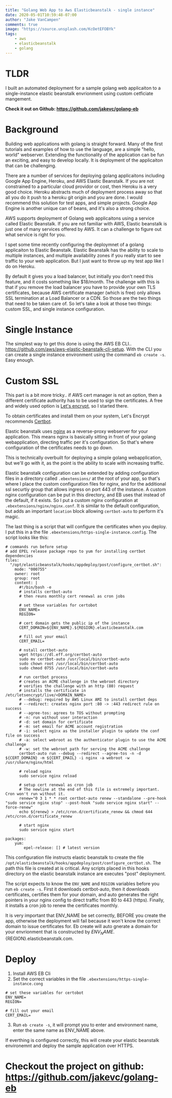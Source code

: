 ```yaml
---
title: "Golang Web App to Aws Elasticbeanstalk - single instance"
date: 2020-05-01T10:59:48-07:00
author: "Jake VanCampen"
comments: true
image: "https://source.unsplash.com/KcOetEFOBYk"
tags:
    - aws
    - elasticbeanstalk
    - golang
---
```


# TLDR

I built an automated deployment for a sample golang web applicaiton to a single-instance elastic beanstalk envrionment using custom cetficiate mangement.

**Check it out on Github: https://github.com/jakevc/golang-eb**

# Background

Building web applications with golang is straight forward. Many of the first tutorials and examples of how to use the language, are a simple "hello, world" webserver. Extending the functionality of the application can be fun an exciting, and easy to develop locally. It is deployment of the applicaiton that can be challenging. 

There are a number of services for deploying golang applicaitons including Google App Engine, Heroku, and AWS Elastic Beanstalk. If you are not constrained to a particular cloud providor or cost, then Heroku is a very good choice. Heroku abstracts much of deployment process away so that all you do it push to a heroku git origin and you are done. I would recommend this solution for test apps, and simple projects. Google App Engine is another unique can of beans, and it's also a strong choice. 

AWS supports deployment of Golang web applicaitons using a service called Elastic Beanstalk. If you are not familiar with AWS, Elastic beanstalk is just one of many services offered by AWS. It can a challenge to figure out what service is right for you. 

I spet some time recently configuring the deploymnet of a golang applicaiton to Elastic Beanstalk. Elastic Beanstalk has the ability to scale to multiple instances, and multiple availability zones if you really start to see traffic to your web application. But I just want to throw up my test app like I do on Heroku. 

By default it gives you a load balancer, but initially you don't need this feature, and it costs something like $18/month. The challenge with this is that if you remove the load balancer you have to provide your own TLS certificates, because AWS certificate manager (which is free) only allows SSL termination at a Load Balancer or a CDN. So those are the two things that need to be taken care of. So let's take a look at those two things: custom SSL, and single instance configuration.

# Single Instance 

The simplest way to get this done is using the AWS EB CLI..  https://github.com/aws/aws-elastic-beanstalk-cli-setup. With the CLI you can create a single instance environment using the command `eb create -s`. Easy enough. 

# Custom SSL

This part is a bit more tricky.. if AWS cert manager is not an option, then a different certificate authority has to be used to sign the certificates. A free and widely used option is [Let's encrypt](https://letsencrypt.org/), so I started there. 

To obtain certificates and install them on your system, Let's Encrypt recommends [Certbot](https://certbot.eff.org/). 

Elastic beanstalk uses [nginx](https://nginx.org/) as a reverse-proxy webserver for your application. This means nginx is basically sitting in front of your golang webapplication, directing traffic per it's configuration. So that's where configuration of the certificates needs to go down. 

This is technically overbuilt for deploying a simple golang webapplication, but we'll go with it, as the point is the ability to scale with increasing traffic. 

Elastic beanstalk configuration can be extended by adding configuration files in a directory called `.ebextensions/` at the root of your app, so that's where I place the custom configuration files for nginx, and for the additional ssl securtiy group that allows ingress on port 443 of the instance. A custom nginx configuration can be put in this directory, and EB uses that instead of the default, if it exists. So I put a custom nginx configuration at `.ebextensions/nginx/nginx.conf`.  It is similar to the default configuration, but adds an important `location` block allowing `certbot-auto` to perform it's magic. 

The last thing is a script that will configure the certificates when you deploy. I put this in a the file `.ebextensions/https-single-instance.config`. The script looks like this: 

```
# commands run before setup
# add EPEL release package repo to yum for installing certbot dependencies
files:
  "/opt/elasticbeanstalk/hooks/appdeploy/post/configure_certbot.sh":
    mode: "000755"
    owner: root
    group: root
    content: |  
      #!/bin/bash -e
      # installs certbot-auto
      # then reuns monthly cert renewal as cron jobs

      # set these variables for certobot
      ENV_NAME=
      REGION=

      # cert domain gets the public ip of the instance
      CERT_DOMAIN=${ENV_NAME}.${REGION}.elasticbeanstalk.com

      # fill out your email
      CERT_EMAIL=
 
      # nstall certbot-auto
      wget https://dl.eff.org/certbot-auto 
      sudo mv certbot-auto /usr/local/bin/certbot-auto
      sudo chown root /usr/local/bin/certbot-auto
      sudo chmod 0755 /usr/local/bin/certbot-auto

      # run certbot process
      # creates an ACME challenge in the webroot directory
      # verifies the challenge with an http (80) request
      # installs the certificate in /etc/letsencrypt/live/<DOMAIN_NAME>
      # --debug: required by AWS Linux AMI to install certbot deps
      # --redirect: creates nginx port :80 -> :443 redirect rule on success
      # --agree-tos: agrees to TOS without prompting
      # -n: run without user interaction
      # -d: set domain for certificate
      # -m: set email for ACME account registration
      # -i: select nginx as the installer plugin to update the conf file on success
      # -a: select webroot as the authenticator plugin to use the ACME challenge
      # -w: set the webroot path for serving the ACME challenge
      certbot-auto run --debug --redirect --agree-tos -n -d ${CERT_DOMAIN} -m ${CERT_EMAIL} -i nginx -a webroot -w /usr/share/nginx/html

      # reload nginx
      sudo service nginx reload 

      # setup cert renewal as cron job
      # The newline at the end of this file is extremely important.  Cron won't run without it.
      renew="0 3 1 * * root certbot-auto renew --standalone --pre-hook "sudo service nginx stop" --post-hook "sudo service nginx start" --force-renew"
      echo ${renew} > /etc/cron.d/certificate_renew && chmod 644 /etc/cron.d/certificate_renew

      # start nginx
      sudo service nginx start

packages:
    yum:
        epel-release: [] # latest version
```

This configuration file instructs elastic beanstalk to create the file `/opt/elasticbeanstalk/hooks/appdeploy/post/configure_certbot.sh`. The path this file is created at is critical. Any scripts placed in this hooks directory on the elastic beanstalk instance are executes "post" deployment. 

The script expects to know the `ENV_NAME` and `REGION` variables before you run `eb create -s`. First it downloads certbot-auto, then it downloads certificates, certifies them for your domain, and auto generates the right pointers in your nginx config to direct traffic from 80 to 443 (https). Finally, it installs a cron job to renew the certificates monthly.

It is very important that ENV_NAME be set correctly, BEFORE you create the app, otherwise the deployment will fail because it won't know the correct domain to issue certificates for. Eb create will auto gnerate a domain for your envrionment that is constructed by ${ENV_NAME}.${REGION}.elasticbeanstalk.com. 

# Deploy

1. Install AWS EB Cli
2. Set the correct variables in the file `.ebextensions/https-single-instance.cong`

```
# set these variables for certobot
ENV_NAME=
REGION=

# fill out your email
CERT_EMAIL=
```

3. Run `eb create -s`, it will prompt you to enter and environment name, enter the same name as ENV_NAME above.

If everthing is configured correctly, this will create your elastic beanstalk environemnt and deploy the sample application over HTTPS.


# Checkout the project on github: https://github.com/jakevc/golang-eb

